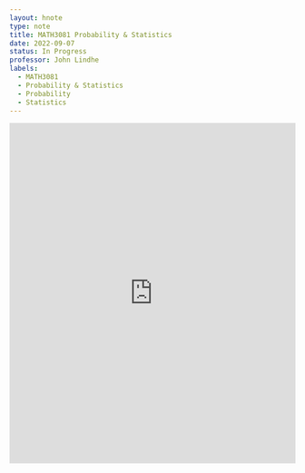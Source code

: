```yaml
---
layout: hnote
type: note
title: MATH3081 Probability & Statistics
date: 2022-09-07
status: In Progress
professor: John Lindhe
labels:
  - MATH3081
  - Probability & Statistics
  - Probability
  - Statistics
---
```


<iframe src="https://drive.google.com/embeddedfolderview?id=1NpHZmPl8RpgpsPXn8TMErv_TNB9v3UC4#list" style="width:100%; height:600px; border:0;"></iframe>
